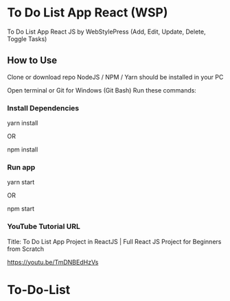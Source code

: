 # To Do List App React (WSP)

To Do List App React JS by WebStylePress (Add, Edit, Update, Delete, Toggle Tasks)

## How to Use

Clone or download repo
NodeJS / NPM / Yarn should be installed in your PC

Open terminal or Git for Windows (Git Bash)
Run these commands:

### Install Dependencies

yarn install

OR

npm install

### Run app

yarn start

OR

npm start

### YouTube Tutorial URL

Title: To Do List App Project in ReactJS | Full React JS Project for Beginners from Scratch

https://youtu.be/TmDNBEdHzVs
# To-Do-List

